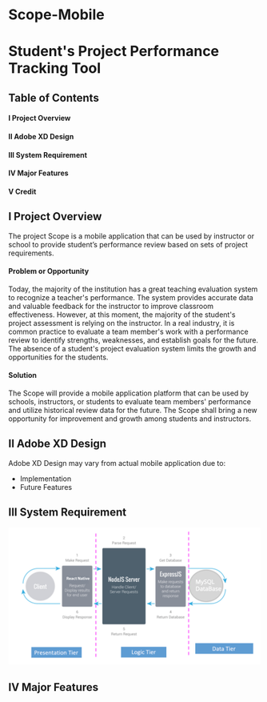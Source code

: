 # Scope-Mobile
# Student's Project Performance Tracking Tool


## Table of Contents

#### I Project Overview
#### II Adobe XD Design
#### III System Requirement
#### IV Major Features
#### V Credit


## I Project Overview

The project Scope is a mobile application that can be used by instructor or school to provide student’s performance review based on sets of project requirements.


#### Problem or Opportunity

Today, the majority of the institution has a great teaching evaluation system to recognize a teacher's performance. The system provides accurate data and valuable feedback for the instructor to improve classroom effectiveness. However, at this moment, the majority of the student's project assessment is relying on the instructor. In a real industry, it is common practice to evaluate a team member's work with a performance review to identify strengths, weaknesses, and establish goals for the future. The absence of a student's project evaluation system limits the growth and opportunities for the students.

#### Solution

The Scope will provide a mobile application platform that can be used by schools, instructors, or students to evaluate team members' performance and utilize historical review data for the future. The Scope shall bring a new opportunity for improvement and growth among students and instructors.

## II Adobe XD Design

Adobe XD Design may vary from actual mobile application due to:
- Implementation
- Future Features

## III System Requirement   

![System_threeTierDiagram](3Tier_Layers.png)

## IV Major Features